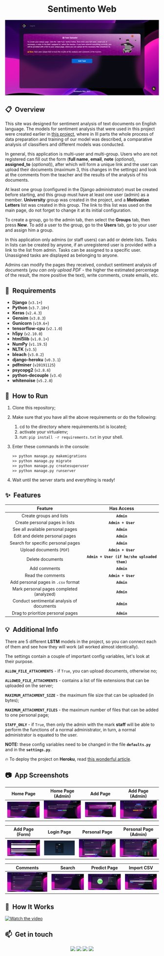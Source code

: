 <h1 align="center">Sentimento Web</h1>

<p align="center">
  <img src="img/add.png" alt="Sentimento" width="800">
</p>

## 📋 &nbsp;Overview

This site was designed for sentiment analysis of text documents on English language. The models for sentiment analysis that were used in this project were created earlier in [this project](https://github.com/JackShen1/sentimento), where in III parts the whole process of data preparation and training of our model was described, a comparative analysis of classifiers and different models was conducted. 

In general, this application is multi-user and multi-group. Users who are not registered can fill out the form (**full name**, **email**, **note** (_optional_), **assigned_to** (_optional_)), after which will form a unique link and the user can upload their documents (maximum 3, this changes in the settings) and look at the comments from the teacher and the results of the analysis of his documents.

At least one group (configured in the Django administrator) must be created before starting, and this group must have at least one user (admin) as a member. **University** group was created in the project, and a **Motivation Letters** list was created in this group. The link to this list was used on the main page, do not forget to change it at its initial configuration.

To create a group, go to the admin tab, then select the **Groups** tab, then press **New**. To add a user to the group, go to the **Users** tab, go to your user and assign him a group.

In this application only admins (or staff users) can add or delete lists. Tasks in lists can be created by anyone, if an unregistered user is provided with a link to the list from admin. Tasks can be assigned to a specific user. Unassigned tasks are displayed as belonging to anyone.

Admins can modify the pages they received, conduct sentiment analysis of documents (_you can only upload PDF_ - the higher the estimated percentage of the result, the more positive the text), write comments, create emails, etc.


## 📝 &nbsp;Requirements

- **Django** (`v3.1+`)
- **Python** (`v3.7.10+`)
- **Keras** (`v2.4.3`)
- **Gensim** (`v3.8.3`)
- **Gunicorn** (`v19.6+`)
- **tensorflow-cpu** (`v2.1.0`)
- **h5py** (`v2.10.0`)
- **html5lib** (`v1.0.1+`)
- **NumPy** (`v1.19.5`)
- **NLTK** (`v3.5`)
- **bleach** (`v3.0.2`)
- **django-heroku** (`v0.3.1`)
- **pdfminer** (`v20191125`)
- **psycopg2** (`v2.8.6`)
- **python-decouple** (`v3.4`)
- **whitenoise** (`v5.2.0`)


## 🚀 &nbsp;How to Run

1. Clone this repository;
2. Make sure that you have all the above requirements or do the following:
	1. cd to the directory where requirements.txt is located;
	2. activate your virtualenv;
	3. run: `pip install -r requirements.txt` in your shell.
3. Enter these commands in the console:

    ```shell
    >> python manage.py makemigrations
    >> python manage.py migrate
    >> python manage.py createsuperuser
    >> python manage.py runserver
    ```
    
4. Wait until the server starts and everything is ready!


## ✨ &nbsp;Features


|                  Feature                  |               Has Access               |
|:-----------------------------------------:|:--------------------------------------:|
| Create groups and lists                   |                  **`Admin`**               |
| Create personal pages in lists            |              **`Admin + User`**            |
| See all available personal pages          |                  **`Admin`**             |
| Edit and delete personal pages            |                 **`Admin`**                 |
| Search for specific personal pages        |                  **`Admin`**             |
| Upload documents (`PDF`)                         |              **`Admin + User`**            |
| Delete documents                          | **`Admin + User (if he/she uploaded them)`** |
| Add comments                              |                 **`Admin`**               |
| Read the comments                         |             **`Admin + User`**            |
| Add personal pages in `.csv` format          |              **`Admin`**               |
| Mark personal pages completed (analyzed)  |                 **`Admin`**              |
| Conduct sentimental analysis of documents |                **`Admin`**           |
| Drag to prioritize personal pages         |                  **`Admin`**               |

## 💡 &nbsp;Additional Info

There are 5 different **LSTM** models in the project, so you can connect each of them and see how they will work (all worked almost identically).

The settings contain a couple of important config variables, let's look at their purpose.

**`ALLOW_FILE_ATTACHMENTS`** - if `True`, you can upload documents, otherwise no;

**`ALLOWED_FILE_ATTACHMENTS`** - contains a list of file extensions that can be uploaded on the server;

**`MAXIMUM_ATTACHMENT_SIZE`** - the maximum file size that can be uploaded (in bytes);

**`MAXIMUM_ATTACHMENT_FILES`** - the maximum number of files that can be added to one personal page;

**`STAFF_ONLY`** - if `True`, then only the admin with the mark **staff** will be able to perform the functions of a normal administrator, in turn, a normal administrator is equated to the user.

**NOTE:** these config variables need to be changed in the file **`defaults.py`** and in the **`settings.py`**.

🔥 To deploy the project on **Heroku**, read [this wonderful article](https://developer.mozilla.org/en-US/docs/Learn/Server-side/Django/Deployment).

## 📷 &nbsp;App Screenshots

Home Page         |  Home Page (Admin) | Add Page      |  Add Page (Admin)
:-------------------------:|:-------------------------:|:-------------------------:|:-------------------------:
<img src="img/home.png" title="Home Page" width="100%"> |<img src="img/home_admin.png" title="Home Page (Admin)" width="100%">|<img src="img/add.png" title="Add Page" width="100%"> |<img src="img/add_admin.png" title=" Add Page (Admin)" width="100%">

Add Page (Form)         |  Login Page  |  Personal Page    |  Personal Page (Admin)
:-------------------------:|:-------------------------:|:-------------------------:|:-------------------------:
<img src="img/add_task.png" title="Add Page (Form)" width="100%"> |<img src="img/login.png" title="Login Page" width="100%">|<img src="img/pp.png" title="Personal Page" width="100%"> |<img src="img/pp_admin.png" title="Personal Page (Admin)" width="100%">

Comments        |  Search  |  Predict Page   |  Import CSV
:-------------------------:|:-------------------------:|:-------------------------:|:-------------------------:
<img src="img/comments.png" title="Comments" width="100%"> |<img src="img/search.png" title="Search" width="100%">|<img src="img/predict.png" title="Predict Page" width="100%"> |<img src="img/import.png" title="Import CSV" width="100%">

## 🎥 &nbsp;How It Works</h2>

[![Watch the video](https://i.imgur.com/KqfzFIw.png)](https://drive.google.com/file/d/1PhL8AS2SoJSxOUXxgJGQzbegpa3F49fi/view)

## 📫 &nbsp;Get in touch

<p align="center">
<a href="https://www.linkedin.com/in/yevhenii-shendrikov-6795291b8/"><img src="https://img.shields.io/badge/-Jack%20Shendrikov-0077B5?style=flat&logo=Linkedin&logoColor=white"/></a>
<a href="mailto:jackshendrikov@gmail.com"><img src="https://img.shields.io/badge/-Jack%20Shendrikov-D14836?style=flat&logo=Gmail&logoColor=white"/></a>
<a href="https://www.facebook.com/jack.shendrikov"><img src="https://img.shields.io/badge/-Jack%20Shendrikov-1877F2?style=flat&logo=Facebook&logoColor=white"/></a>
<a href=""><img src="https://img.shields.io/badge/-@jackshen-0088cc?style=flat&logo=Telegram&logoColor=white"/></a>
</p>
